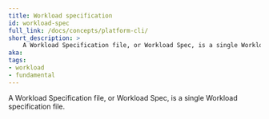 ```yaml
---
title: Workload specification
id: workload-spec
full_link: /docs/concepts/platform-cli/
short_description: >
    A Workload Specification file, or Workload Spec, is a single Workload specification file.
aka:
tags:
- workload
- fundamental
---
```


A Workload Specification file, or Workload Spec, is a single Workload specification file.
